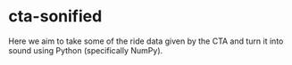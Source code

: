 # cta-sonified
Here we aim to take some of the ride data given by the CTA and turn it into sound using Python (specifically NumPy).
